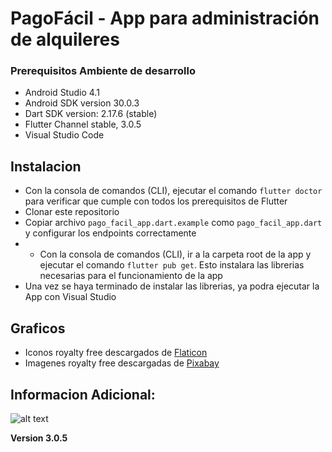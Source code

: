 # PagoFácil - App para administración de alquileres

### Prerequisitos Ambiente de desarrollo
 
* Android Studio 4.1
* Android SDK version 30.0.3
* Dart SDK version: 2.17.6 (stable)
* Flutter Channel stable, 3.0.5
* Visual Studio Code


## Instalacion

* Con la consola de comandos (CLI), ejecutar el comando ``` flutter doctor ``` para verificar que cumple con todos los prerequisitos de Flutter
* Clonar este repositorio
* Copiar archivo ``` pago_facil_app.dart.example ``` como ``` pago_facil_app.dart ``` y configurar los endpoints correctamente
* * Con la consola de comandos (CLI), ir a la carpeta root de la app y ejecutar el comando ``` flutter pub get ```. Esto instalara las librerias necesarias para el funcionamiento de la app
* Una vez se haya terminado de instalar las librerias, ya podra ejecutar la App con Visual Studio


## Graficos

- Iconos royalty free descargados de [Flaticon](https://www.flaticon.com/)
- Imagenes royalty free descargadas de [Pixabay](https://pixabay.com/)

## Informacion Adicional:

![alt text](https://raw.githubusercontent.com/flutter/website/archived-master/src/_assets/image/flutter-lockup-bg.jpg "Flutter")

<b>Version 3.0.5</b> 